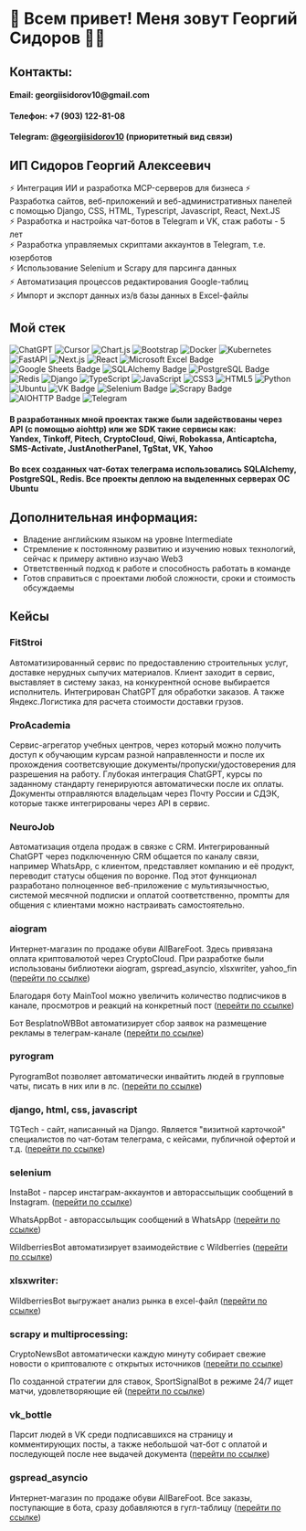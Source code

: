# 👋 Всем привет! Меня зовут Георгий Сидоров 👨‍💻

## Контакты: 
#### Email: georgiis&#x2060;idorov10@&#x2060;gmail.com
#### Телефон: +7 (903) 122-81-08
#### Telegram: <a href='https://t.me/georgiisidorov10'>@georgiisidorov10</a> (приоритетный вид связи)

## ИП Сидоров Георгий Алексеевич
  ⚡️  Интеграция ИИ и разработка MCP-серверов для бизнеса
  ⚡️  Разработка сайтов, веб-приложений и веб-административных панелей с помощью Django, CSS, HTML, Typescript, Javascript, React, Next.JS <br>
  ⚡️  Разработка и настройка чат-ботов в Telegram и VK, стаж работы - 5 лет <br>
  ⚡️  Разработка управляемых скриптами аккаунтов в Telegram, т.е. юзерботов <br>
  ⚡️  Использование Selenium и Scrapy для парсинга данных <br>
  ⚡️  Автоматизация процессов редактирования Google-таблиц <br>
  ⚡️  Импорт и экспорт данных из/в базы данных в Excel-файлы 

## Мой стек
![ChatGPT](https://img.shields.io/badge/ChatGPT-74aa9c?logo=openai&logoColor=white&style=for-the-badge)
![Cursor](https://custom-icon-badges.demolab.com/badge/Cursor-000000?logo=cursor-ai-white&style=for-the-badge)
![Chart.js](https://img.shields.io/badge/Chart.js-FF6384?logo=chartdotjs&logoColor=fff&style=for-the-badge)
![Bootstrap](https://img.shields.io/badge/Bootstrap-7952B3?logo=bootstrap&logoColor=fff&style=for-the-badge)
![Docker](https://img.shields.io/badge/Docker-2496ED?logo=docker&logoColor=fff&style=for-the-badge)
![Kubernetes](https://img.shields.io/badge/Kubernetes-326CE5?logo=kubernetes&logoColor=fff&style=for-the-badge)
![FastAPI](https://img.shields.io/badge/FastAPI-009485.svg?logo=fastapi&logoColor=white&style=for-the-badge)
![Next.js](https://img.shields.io/badge/Next.js-black?logo=next.js&logoColor=white&style=for-the-badge)
![React](https://img.shields.io/badge/React-%2320232a.svg?logo=react&logoColor=%2361DAFB&style=for-the-badge)
![Microsoft Excel Badge](https://img.shields.io/badge/Microsoft%20Excel-217346?logo=microsoftexcel&logoColor=fff&style=for-the-badge)
![Google Sheets Badge](https://img.shields.io/badge/Google%20Sheets-34A853?logo=googlesheets&logoColor=fff&style=for-the-badge)
![SQLAlchemy Badge](https://img.shields.io/badge/SQLAlchemy-D71F00?logo=sqlalchemy&logoColor=fff&style=for-the-badge)
![PostgreSQL Badge](https://img.shields.io/badge/PostgreSQL-4169E1?logo=postgresql&logoColor=fff&style=for-the-badge)
![Redis](https://img.shields.io/badge/redis-%23DD0031.svg?style=for-the-badge&logo=redis&logoColor=white)
![Django](https://img.shields.io/badge/django-%23092E20.svg?style=for-the-badge&logo=django&logoColor=white)
![TypeScript](https://img.shields.io/badge/TypeScript-3178C6?logo=typescript&logoColor=fff&style=for-the-badge)
![JavaScript](https://img.shields.io/badge/javascript-%23323330.svg?style=for-the-badge&logo=javascript&logoColor=%23F7DF1E)
![CSS3](https://img.shields.io/badge/css3-%231572B6.svg?style=for-the-badge&logo=css3&logoColor=white)
![HTML5](https://img.shields.io/badge/html5-%23E34F26.svg?style=for-the-badge&logo=html5&logoColor=white)
![Python](https://img.shields.io/badge/python-3670A0?style=for-the-badge&logo=python&logoColor=ffdd54)
![Ubuntu](https://img.shields.io/badge/Ubuntu-E95420?style=for-the-badge&logo=ubuntu&logoColor=white)
![VK Badge](https://img.shields.io/badge/VK-07F?logo=vk&logoColor=fff&style=for-the-badge)
![Selenium Badge](https://img.shields.io/badge/Selenium-43B02A?logo=selenium&logoColor=fff&style=for-the-badge)
![Scrapy Badge](https://img.shields.io/badge/Scrapy-60A839?logo=scrapy&logoColor=fff&style=for-the-badge)
![AIOHTTP Badge](https://img.shields.io/badge/AIOHTTP-2C5BB4?logo=aiohttp&logoColor=fff&style=for-the-badge)
![Telegram](https://img.shields.io/badge/Telegram-2CA5E0?style=for-the-badge&logo=telegram&logoColor=white)


#### В разработанных мной проектах также были задействованы через API (с помощью aiohttp) или же SDK такие сервисы как: <br>Yandex, Tinkoff, Pitech, CryptoCloud, Qiwi, Robokassa, Anticaptcha, SMS-Activate, JustAnotherPanel, TgStat, VK, Yahoo

#### Во всех созданных чат-ботах телеграма использовались SQLAlchemy, PostgreSQL, Redis. Все проекты деплою на выделенных серверах ОС Ubuntu

## Дополнительная информация:
- Владение английским языком на уровне Intermediate
- Стремление к постоянному развитию и изучению новых технологий, сейчас к примеру активно изучаю Web3
- Ответственный подход к работе и способность работать в команде
- Готов справиться с проектами любой сложности, сроки и стоимость обсуждаемы

## Кейсы
### FitStroi
Автоматизированный сервис по предоставлению строительных услуг, доставке нерудных сыпучих материалов. Клиент заходит в сервис, выставляет в систему заказ, на конкурентной основе выбирается исполнитель. Интегрирован ChatGPT для обработки заказов. А также Яндекс.Логистика для расчета стоимости доставки грузов. 

### ProAcademia
Сервис-агрегатор учебных центров, через который можно получить доступ к обучающим курсам разной направленности и после их прохождения соответсвующие документы/пропуски/удостоверения для разрешения на работу. Глубокая интеграция ChatGPT, курсы по заданному стандарту генерируются автоматически после их оплаты. Документы отправляются владельцам через Почту России и СДЭК, которые также интегрированы через API в сервис.

### NeuroJob
Автоматизация отдела продаж в связке с CRM. Интегрированный ChatGPT через подключенную CRM общается по каналу связи, например WhatsApp, с клиентом, представляет компанию и её продукт, переводит статусы общения по воронке. Под этот функционал разработано полноценное веб-приложение с мультиязычностью, системой месячной подписки и оплатой соответственно, промпты для общения с клиентами можно настраивать самостоятельно.

### aiogram
Интернет-магазин по продаже обуви AllBareFoot. Здесь привязана оплата криптовалютой через CryptoCloud. При разработке были использованы библиотеки aiogram, gspread_asyncio, xlsxwriter, yahoo_fin (<a href='https://github.com/georgiisidorov/AllBareFoot'>перейти по ссылке</a>)

Благодаря боту MainTool можно увеличить количество подписчиков в канале, просмотров и реакций на конкретный пост (<a href='https://github.com/georgiisidorov/MainTool'>перейти по ссылке</a>)

Бот BesplatnoWBBot автоматизирует сбор заявок на размещение рекламы в телеграм-канале (<a href='https://github.com/georgiisidorov/BesplatnoWBBot'>перейти по ссылке</a>)
### pyrogram
PyrogramBot позволяет автоматически инвайтить людей в групповые чаты, писать в них или в лс. (<a href='https://github.com/georgiisidorov/PyrogramBot'>перейти по ссылке</a>)
### django, html, css, javascript
TGTech - сайт, написанный на Django. Является "визитной карточкой" специалистов по чат-ботам телеграма, с кейсами, публичной офертой и т.д. (<a href='https://github.com/georgiisidorov/TGTech'>перейти по ссылке</a>)
### selenium
InstaBot - парсер инстаграм-аккаунтов и авторассыльщик сообщений в Instagram. (<a href='https://github.com/georgiisidorov/InstaBot'>перейти по ссылке</a>)

WhatsAppBot - авторассыльщик сообщений в WhatsApp (<a href='https://github.com/georgiisidorov/WhatsAppBot'>перейти по ссылке</a>)

WildberriesBot автоматизирует взаимодействие с Wildberries (<a href='https://github.com/georgiisidorov/WildberriesBot'>перейти по ссылке</a>)
### xlsxwriter:
WildberriesBot выгружает анализ рынка в excel-файл (<a href='https://github.com/georgiisidorov/WildberriesBot'>перейти по ссылке</a>)
### scrapy и multiprocessing:
CryptoNewsBot автоматически каждую минуту собирает свежие новости о криптовалюте с открытых источников (<a href='https://github.com/georgiisidorov/CryptoNewsBot'>перейти по ссылке</a>)

По созданной стратегии для ставок, SportSignalBot в режиме 24/7 ищет матчи, удовлетворяющие ей (<a href='https://github.com/georgiisidorov/SportSignalBot'>перейти по ссылке</a>)
### vk_bottle
Парсит людей в VK среди подписавшихся на страницу и комментирующих посты, а также небольшой чат-бот с оплатой и последующей после нее выдачей документа (<a href='https://github.com/georgiisidorov/VKBot'>перейти по ссылке</a>)
### gspread_asyncio
Интернет-магазин по продаже обуви AllBareFoot. Все заказы, поступающие в бота, сразу добавляются в гугл-таблицу (<a href='https://github.com/georgiisidorov/AllBareFoot'>перейти по ссылке</a>)







